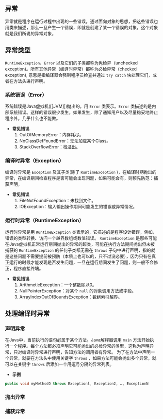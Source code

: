 ## 异常
异常就是程序在运行过程中出现的一些错误，通过面向对象的思想，把这些错误也用类来描述，那么一旦产生一个错误，即就是创建了某一个错误的对象，这个对象就是我们所说的异常对象。

## 异常类型
`RuntimeException`、`Error` 以及它们的子类都称为免检异（unchecked exception)。所有其他异常（编译时异常）都称为必检异常（checked exception), 意思是指编译器会强制程序员检査并通过 `try catch` 块处理它们，或者在方法头进行声明。
### 系统错误（Error）
系统錯误是Java虚拟机([[JVM]])抛出的，用 `Error` 类表示。`Error` 类描述的是内部系统错误。这样的错误很少发生。如果发生，除了通知用户以及尽量稳妥地终止程序外，几乎什么也不能做。
- **常见错误**
	1. OutOfMemoryError：内存耗尽。
	2. NoClassDefFoundError：无法加载某个Class。
	3. StackOverflowError：栈溢出。
### 编译时异常（Exception）
编译时异常是 `Exception` 及其子类(除了 `RuntimeException` )，在编译时期抛出的异常，在编译期间检查程序是否可能会出现问题，如果可能会有，则预先防范：捕获声明。
- **常见错误**
	1. FileNotFoundException：未找到文件。
	2. IOException：输入输出操作期间可能发生的错误或异常情况。
### 运行时异常（RuntimeException）
运行时异常是用 `RuntimeException` 类表示的，它描述的是程序设计错误，例如，错误的类型转换、访问一个越界数组或数值错误。
`RuntimeException` 是那些可能在Java虚拟机正常运行期间抛出的异常的超类，可能在执行方法期间抛出但未被捕获的 `RuntimeException` 的任何子类都无需在 `throws` 子句中进行声明，指的就是这些问题不需要提前被预防（本质上也可以的，只不过没必要），因为只有在真正运行的时候才能发现是否发生问题，一旦在运行期间发生了问题，则一般不会修正，程序直接终端。
- **常见错误**
	1. ArithmeticException：一个整数除以0。	
	2. NullPointerException：对某个 `null` 的对象调用方法或字段。
	3. ArrayIndexOutOfBoundsException：数组索引越界。

## 处理编译时异常
### 声明异常
在Java中，当前执行的语句必属于某个方法。Java解释器调用 `main` 方法开始执行一个程序。每个方法都必须声明它可能抛出的必检异常的类型，这称为声明异常，只对编译时异常进行声明，告知方法的调用者有异常。
为了在方法中声明一个异常，就要在方法头中使用关键字 `throws` ，如果方法可能会抛出多个异常，就可以在关键字 `throws` 后添加一个用逗号分隔的异常列表。
- **示例**
```java
public void myMethodO throws Exceptionl, Exception2, …, ExceptionN
```
### 抛出异常

### 捕获异常